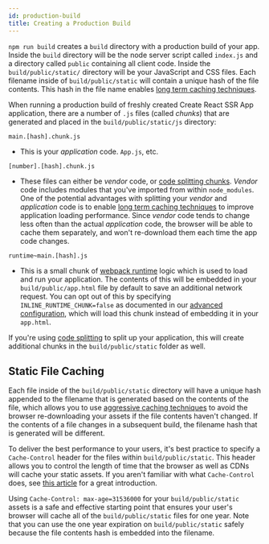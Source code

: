 ```yaml
---
id: production-build
title: Creating a Production Build
---
```


`npm run build` creates a `build` directory with a production build of your app. Inside the `build` directory will be the node server script called `index.js` and a directory called `public` containing all client code. Inside the `build/public/static/` directory will be your JavaScript and CSS files. Each filename inside of `build/public/static` will contain a unique hash of the file contents. This hash in the file name enables [long term caching techniques](#static-file-caching).

When running a production build of freshly created Create React SSR App application, there are a number of `.js` files (called _chunks_) that are generated and placed in the `build/public/static/js` directory:

`main.[hash].chunk.js`

- This is your _application_ code. `App.js`, etc.

`[number].[hash].chunk.js`

- These files can either be _vendor_ code, or [code splitting chunks](code-splitting.md). _Vendor_ code includes modules that you've imported from within `node_modules`. One of the potential advantages with splitting your _vendor_ and _application_ code is to enable [long term caching techniques](#static-file-caching) to improve application loading performance. Since _vendor_ code tends to change less often than the actual _application_ code, the browser will be able to cache them separately, and won't re-download them each time the app code changes.

`runtime~main.[hash].js`

- This is a small chunk of [webpack runtime](https://webpack.js.org/configuration/optimization/#optimization-runtimechunk) logic which is used to load and run your application. The contents of this will be embedded in your `build/public/app.html` file by default to save an additional network request. You can opt out of this by specifying `INLINE_RUNTIME_CHUNK=false` as documented in our [advanced configuration](advanced-configuration.md), which will load this chunk instead of embedding it in your `app.html`.

If you're using [code splitting](code-splitting.md) to split up your application, this will create additional chunks in the `build/public/static` folder as well.

## Static File Caching

Each file inside of the `build/public/static` directory will have a unique hash appended to the filename that is generated based on the contents of the file, which allows you to use [aggressive caching techniques](https://developers.google.com/web/fundamentals/performance/optimizing-content-efficiency/http-caching#invalidating_and_updating_cached_responses) to avoid the browser re-downloading your assets if the file contents haven't changed. If the contents of a file changes in a subsequent build, the filename hash that is generated will be different.

To deliver the best performance to your users, it's best practice to specify a `Cache-Control` header for the files within `build/public/static`. This header allows you to control the length of time that the browser as well as CDNs will cache your static assets. If you aren't familiar with what `Cache-Control` does, see [this article](https://jakearchibald.com/2016/caching-best-practices/) for a great introduction.

Using `Cache-Control: max-age=31536000` for your `build/public/static` assets is a safe and effective starting point that ensures your user's browser will cache all of the `build/public/static` files for one year. Note that you can use the one year expiration on `build/public/static` safely because the file contents hash is embedded into the filename.
